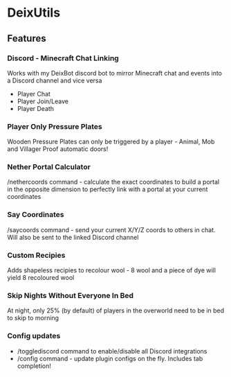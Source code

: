 # DeixUtils
## Features
### Discord - Minecraft Chat Linking
Works with my DeixBot discord bot to mirror Minecraft chat and events into a Discord channel and vice versa
- Player Chat
- Player Join/Leave
- Player Death
### Player Only Pressure Plates
Wooden Pressure Plates can only be triggered by a player - Animal, Mob and Villager Proof automatic doors!
### Nether Portal Calculator
/nethercoords command - calculate the exact coordinates to build a portal in the opposite dimension to perfectly link with a portal at your current coordinates
### Say Coordinates
/saycoords command - send your current X/Y/Z coords to others in chat. Will also be sent to the linked Discord channel
### Custom Recipies
Adds shapeless recipies to recolour wool - 8 wool and a piece of dye will yield 8 recoloured wool
### Skip Nights Without Everyone In Bed
At night, only 25% (by default) of players in the overworld need to be in bed to skip to morning
### Config updates 
- /togglediscord command to enable/disable all Discord integrations
- /config command - update plugin configs on the fly. Includes tab completion!
